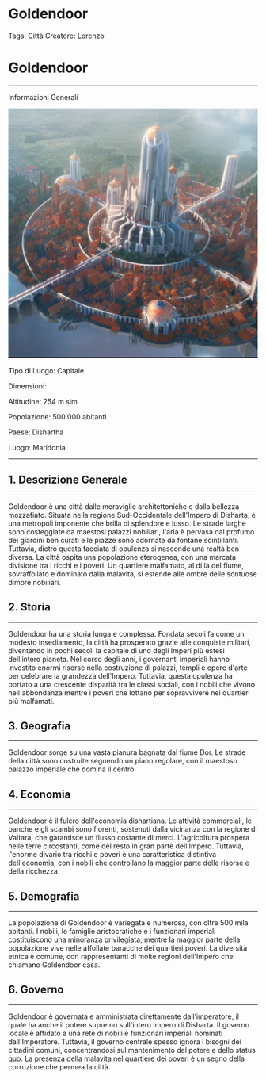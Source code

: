 # Goldendoor

Tags: Città
Creatore: Lorenzo

# Goldendoor

---

Informazioni Generali

![fantasy-city-trending-on-artstation-sharp-focus-studio-photo-intricate-details-highly-detailed.png](Goldendoor%203f741f49e8f84ce19c7a3eae4aaf3779/fantasy-city-trending-on-artstation-sharp-focus-studio-photo-intricate-details-highly-detailed.png)

Tipo di Luogo: Capitale

Dimensioni:

Altitudine: 254 m slm

Popolazione: 500 000 abitanti

Paese: Dishartha

Luogo: Maridonia

---

## 1. Descrizione Generale

---

Goldendoor è una città dalle meraviglie architettoniche e dalla bellezza mozzafiato. Situata nella regione Sud-Occidentale dell'Impero di Disharta, è una metropoli imponente che brilla di splendore e lusso. Le strade larghe sono costeggiate da maestosi palazzi nobiliari, l'aria è pervasa dal profumo dei giardini ben curati e le piazze sono adornate da fontane scintillanti. Tuttavia, dietro questa facciata di opulenza si nasconde una realtà ben diversa. La città ospita una popolazione eterogenea, con una marcata divisione tra i ricchi e i poveri. Un quartiere malfamato, al di là del fiume, sovraffollato e dominato dalla malavita, si estende alle ombre delle sontuose dimore nobiliari.

## 2. Storia

---

Goldendoor ha una storia lunga e complessa. Fondata secoli fa come un modesto insediamento, la città ha prosperato grazie alle conquiste militari, diventando in pochi secoli la capitale di uno degli Imperi più estesi dell’intero pianeta. Nel corso degli anni, i governanti imperiali hanno investito enormi risorse nella costruzione di palazzi, templi e opere d'arte per celebrare la grandezza dell'Impero. Tuttavia, questa opulenza ha portato a una crescente disparità tra le classi sociali, con i nobili che vivono nell'abbondanza mentre i poveri che lottano per sopravvivere nei quartieri più malfamati.

## 3. Geografia

---

Goldendoor sorge su una vasta pianura bagnata dal fiume Dor. Le strade della città sono costruite seguendo un piano regolare, con il maestoso palazzo imperiale che domina il centro.

## 4. Economia

---

Goldendoor è il fulcro dell'economia dishartiana. Le attività commerciali, le banche e gli scambi sono fiorenti, sostenuti dalla vicinanza con la regione di Valtara, che garantisce un flusso costante di merci. L'agricoltura prospera nelle terre circostanti, come del resto in gran parte dell’Impero. Tuttavia, l'enorme divario tra ricchi e poveri è una caratteristica distintiva dell'economia, con i nobili che controllano la maggior parte delle risorse e della ricchezza.

## 5. Demografia

---

La popolazione di Goldendoor è variegata e numerosa, con oltre 500 mila abitanti. I nobili, le famiglie aristocratiche e i funzionari imperiali costituiscono una minoranza privilegiata, mentre la maggior parte della popolazione vive nelle affollate baracche dei quartieri poveri. La diversità etnica è comune, con rappresentanti di molte regioni dell'Impero che chiamano Goldendoor casa.

## 6. Governo

---

Goldendoor è governata e amministrata direttamente dall’imperatore, il quale ha anche il potere supremo sull'intero Impero di Disharta. Il governo locale è affidato a una rete di nobili e funzionari imperiali nominati dall'Imperatore. Tuttavia, il governo centrale spesso ignora i bisogni dei cittadini comuni, concentrandosi sul mantenimento del potere e dello status quo. La presenza della malavita nel quartiere dei poveri è un segno della corruzione che permea la città.